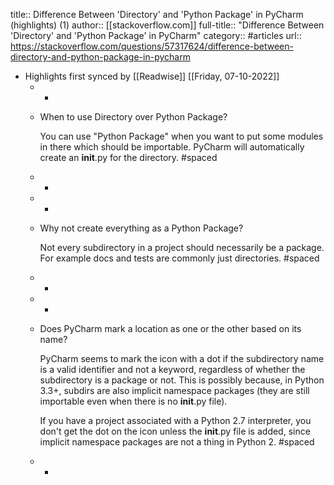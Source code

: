 title:: Difference Between 'Directory' and 'Python Package' in PyCharm (highlights) (1)
author:: [[stackoverflow.com]]
full-title:: "Difference Between 'Directory' and 'Python Package' in PyCharm"
category:: #articles
url:: https://stackoverflow.com/questions/57317624/difference-between-directory-and-python-package-in-pycharm

- Highlights first synced by [[Readwise]] [[Friday, 07-10-2022]]
	- -
	- When to use Directory over Python Package?
	  
	  
	  You can use "Python Package" when you want to put some modules in there which should be importable. PyCharm will automatically create an __init__.py for the directory. #spaced
	- -
	- -
	- Why not create everything as a Python Package?
	  
	  
	  Not every subdirectory in a project should necessarily be a package.  For example docs and tests are commonly just directories. #spaced
	- -
	- -
	- Does PyCharm mark a location as one or the other based on its name?
	  
	  
	  PyCharm seems to mark the icon with a dot if the subdirectory name is a valid identifier and not a keyword, regardless of whether the subdirectory is a package or not. This is possibly because, in Python 3.3+, subdirs are also implicit namespace packages (they are still importable even when there is no __init__.py file).
	  
	  If you have a project associated with a Python 2.7 interpreter, you don't get the dot on the icon unless the __init__.py file is added, since implicit namespace packages are not a thing in Python 2. #spaced
	- -